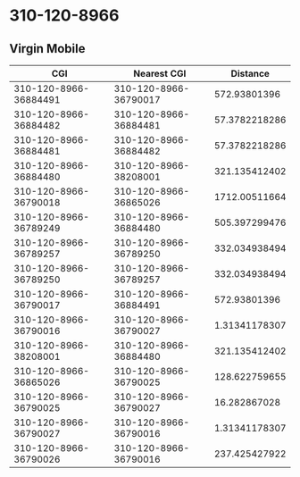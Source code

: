 # 310-120-8966
## Virgin Mobile


| CGI | Nearest CGI | Distance |
|-----|-------------|----------|
| 310-120-8966-36884491 | 310-120-8966-36790017 | 572.93801396 |
| 310-120-8966-36884482 | 310-120-8966-36884481 | 57.3782218286 |
| 310-120-8966-36884481 | 310-120-8966-36884482 | 57.3782218286 |
| 310-120-8966-36884480 | 310-120-8966-38208001 | 321.135412402 |
| 310-120-8966-36790018 | 310-120-8966-36865026 | 1712.00511664 |
| 310-120-8966-36789249 | 310-120-8966-36884480 | 505.397299476 |
| 310-120-8966-36789257 | 310-120-8966-36789250 | 332.034938494 |
| 310-120-8966-36789250 | 310-120-8966-36789257 | 332.034938494 |
| 310-120-8966-36790017 | 310-120-8966-36884491 | 572.93801396 |
| 310-120-8966-36790016 | 310-120-8966-36790027 | 1.31341178307 |
| 310-120-8966-38208001 | 310-120-8966-36884480 | 321.135412402 |
| 310-120-8966-36865026 | 310-120-8966-36790025 | 128.622759655 |
| 310-120-8966-36790025 | 310-120-8966-36790027 | 16.282867028 |
| 310-120-8966-36790027 | 310-120-8966-36790016 | 1.31341178307 |
| 310-120-8966-36790026 | 310-120-8966-36790016 | 237.425427922 |
